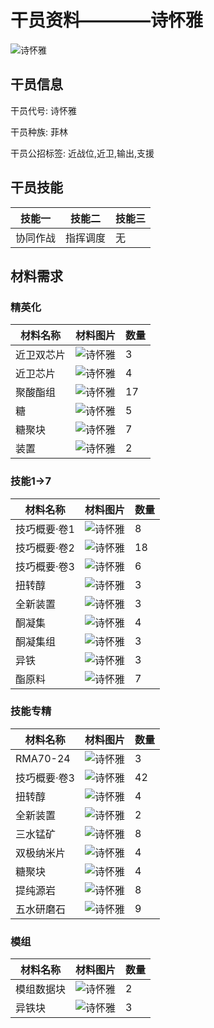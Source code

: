 # 干员资料————诗怀雅

![诗怀雅](./oprImages/诗怀雅.png)

## 干员信息

干员代号: 诗怀雅

干员种族: 菲林

干员公招标签: 近战位,近卫,输出,支援

## 干员技能

| 技能一       | 技能二   | 技能三 |
| ------------ | -------- | ------ |
| 协同作战 | 指挥调度 | 无 |

## 材料需求

### 精英化

| 材料名称      | 材料图片 | 数量  |
|---------|---------|-----|
| 近卫双芯片 | ![诗怀雅](./matIcons/近卫双芯片.png)  |   3  |
| 近卫芯片 | ![诗怀雅](./matIcons/近卫芯片.png)  |   4  |
| 聚酸酯组 | ![诗怀雅](./matIcons/聚酸酯组.png)  |   17  |
| 糖 | ![诗怀雅](./matIcons/糖.png)  |   5  |
| 糖聚块 | ![诗怀雅](./matIcons/糖聚块.png)  |   7  |
| 装置 | ![诗怀雅](./matIcons/装置.png)  |   2  |

### 技能1→7

| 材料名称      | 材料图片 | 数量  |
|---------|---------|-----|
| 技巧概要·卷1 | ![诗怀雅](./matIcons/技巧概要·卷1.png)  |   8  |
| 技巧概要·卷2 | ![诗怀雅](./matIcons/技巧概要·卷2.png)  |   18  |
| 技巧概要·卷3 | ![诗怀雅](./matIcons/技巧概要·卷3.png)  |   6  |
| 扭转醇 | ![诗怀雅](./matIcons/扭转醇.png)  |   3  |
| 全新装置 | ![诗怀雅](./matIcons/全新装置.png)  |   3  |
| 酮凝集 | ![诗怀雅](./matIcons/酮凝集.png)  |   4  |
| 酮凝集组 | ![诗怀雅](./matIcons/酮凝集组.png)  |   3  |
| 异铁 | ![诗怀雅](./matIcons/异铁.png)  |   3  |
| 酯原料 | ![诗怀雅](./matIcons/酯原料.png)  |   7  |

### 技能专精

| 材料名称      | 材料图片 | 数量  |
|---------|---------|-----|
| RMA70-24 | ![诗怀雅](./matIcons/RMA70-24.png)  |   3  |
| 技巧概要·卷3 | ![诗怀雅](./matIcons/技巧概要·卷3.png)  |   42  |
| 扭转醇 | ![诗怀雅](./matIcons/扭转醇.png)  |   4  |
| 全新装置 | ![诗怀雅](./matIcons/全新装置.png)  |   2  |
| 三水锰矿 | ![诗怀雅](./matIcons/三水锰矿.png)  |   8  |
| 双极纳米片 | ![诗怀雅](./matIcons/双极纳米片.png)  |   4  |
| 糖聚块 | ![诗怀雅](./matIcons/糖聚块.png)  |   4  |
| 提纯源岩 | ![诗怀雅](./matIcons/提纯源岩.png)  |   8  |
| 五水研磨石 | ![诗怀雅](./matIcons/五水研磨石.png)  |   9  |

### 模组

| 材料名称      | 材料图片 | 数量  |
|---------|---------|-----|
| 模组数据块 | ![诗怀雅](./暂无材料图片)  |   2  |
| 异铁块 | ![诗怀雅](./matIcons/异铁块.png)  |   3  |
